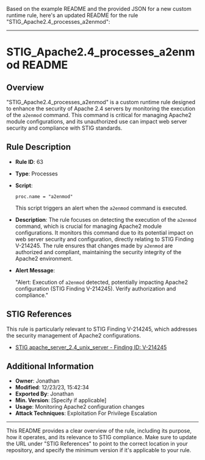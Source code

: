 Based on the example README and the provided JSON for a new custom runtime rule, here's an updated README for the rule "STIG_Apache2.4_processes_a2enmod":

---

# STIG_Apache2.4_processes_a2enmod README

## Overview
"STIG_Apache2.4_processes_a2enmod" is a custom runtime rule designed to enhance the security of Apache 2.4 servers by monitoring the execution of the `a2enmod` command. This command is critical for managing Apache2 module configurations, and its unauthorized use can impact web server security and compliance with STIG standards.

## Rule Description
- **Rule ID**: 63
- **Type**: Processes
- **Script**:

  `proc.name = "a2enmod"`

  This script triggers an alert when the `a2enmod` command is executed.

- **Description**: The rule focuses on detecting the execution of the `a2enmod` command, which is crucial for managing Apache2 module configurations. It monitors this command due to its potential impact on web server security and configuration, directly relating to STIG Finding V-214245. The rule ensures that changes made by `a2enmod` are authorized and compliant, maintaining the security integrity of the Apache2 environment.

- **Alert Message**: 

  "Alert: Execution of `a2enmod` detected, potentially impacting Apache2 configuration (STIG Finding V-214245). Verify authorization and compliance."

## STIG References
This rule is particularly relevant to STIG Finding V-214245, which addresses the security management of Apache2 configurations.

- [STIG apache_server_2.4_unix_server - Finding ID: V-214245](https://github.com/j2rsolutions/STIGFusion-PrismaVigil/tree/main/STIGS/apache_server_2.4_unix_server/custom_compliance_checks/medium/V-214245/scripts)

## Additional Information
- **Owner**: Jonathan
- **Modified**: 12/23/23, 15:42:34
- **Exported By**: Jonathan
- **Min. Version**: [Specify if applicable]
- **Usage**: Monitoring Apache2 configuration changes
- **Attack Techniques**: Exploitation For Privilege Escalation

---

This README provides a clear overview of the rule, including its purpose, how it operates, and its relevance to STIG compliance. Make sure to update the URL under "STIG References" to point to the correct location in your repository, and specify the minimum version if it's applicable to your rule.